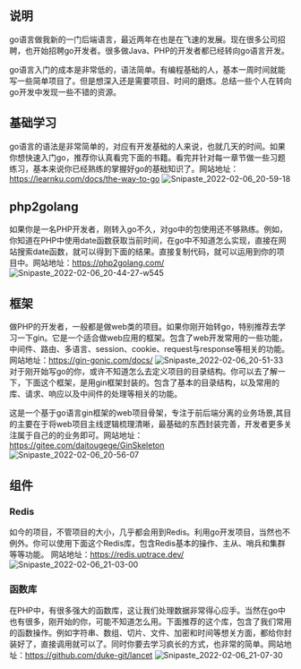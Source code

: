 ## 说明
go语言做我新的一门后端语言，最近两年在也是在飞速的发展。现在很多公司招聘，也开始招聘go开发者。很多做Java、PHP的开发者都已经转向go语言开发。

go语言入门的成本是非常低的，语法简单。有编程基础的人，基本一周时间就能写一些简单项目了。但是想深入还是需要项目、时间的磨炼。总结一些个人在转向go开发中发现一些不错的资源。

## 基础学习
go语言的语法是非常简单的，对应有开发基础的人来说，也就几天的时间。如果你想快速入门go，推荐你认真看完下面的书籍。看完并针对每一章节做一些习题练习，基本来说你已经熟练的掌握好go的基础知识了。网站地址：https://learnku.com/docs/the-way-to-go
![Snipaste_2022-02-06_20-59-18](http://qiniucloudtest.qqdeveloper.com/mweb/Snipaste_2022-02-06_20-59-18.png)
## php2golang
如果你是一名PHP开发者，刚转入go不久，对go中的包使用还不够熟练。例如，你知道在PHP中使用date函数获取当前时间，在go中不知道怎么实现，直接在网站搜索date函数，就可以得到下面的结果。直接复制代码，就可以运用到你的项目中。网站地址：https://php2golang.com/
![Snipaste_2022-02-06_20-44-27-w545](http://qiniucloudtest.qqdeveloper.com/mweb/Snipaste_2022-02-06_20-44-27.png)
## 框架
做PHP的开发者，一般都是做web类的项目。如果你刚开始转go，特别推荐去学习一下gin。它是一个适合做web应用的框架。包含了web开发常用的一些功能，中间件、路由、多语言、session、cookie、request与response等相关的功能。网站地址：https://gin-gonic.com/docs/
![Snipaste_2022-02-06_20-51-33](http://qiniucloudtest.qqdeveloper.com/mweb/Snipaste_2022-02-06_20-51-33.png)
对于刚开始写go的你，或许不知道怎么去定义项目的目录结构。你可以去了解一下，下面这个框架，是用gin框架封装的。包含了基本的目录结构，以及常用的库、请求、响应以及中间件的处理等相关的功能。

这是一个基于go语言gin框架的web项目骨架，专注于前后端分离的业务场景,其目的主要在于将web项目主线逻辑梳理清晰，最基础的东西封装完善，开发者更多关注属于自己的的业务即可。网站地址：https://gitee.com/daitougege/GinSkeleton
![Snipaste_2022-02-06_20-56-07](http://qiniucloudtest.qqdeveloper.com/mweb/Snipaste_2022-02-06_20-56-07.png)
## 组件
### Redis
如今的项目，不管项目的大小，几乎都会用到Redis。利用go开发项目，当然也不例外。你可以使用下面这个Redis库，包含Redis基本的操作、主从、哨兵和集群等等功能。
网站地址：https://redis.uptrace.dev/
![Snipaste_2022-02-06_21-03-00](http://qiniucloudtest.qqdeveloper.com/mweb/Snipaste_2022-02-06_21-03-00.png)
### 函数库
在PHP中，有很多强大的函数库，这让我们处理数据非常得心应手。当然在go中也有很多，刚开始的你，可能不知道怎么用。下面推荐的这个库，包含了我们常用的函数操作。例如字符串、数组、切片、文件、加密和时间等想关方面，都给你封装好了，直接调用就可以了。同时你要去学习疯长的方式，也非常的简单。网站地址：https://github.com/duke-git/lancet
![Snipaste_2022-02-06_21-07-30](http://qiniucloudtest.qqdeveloper.com/mweb/Snipaste_2022-02-06_21-07-30.png)



